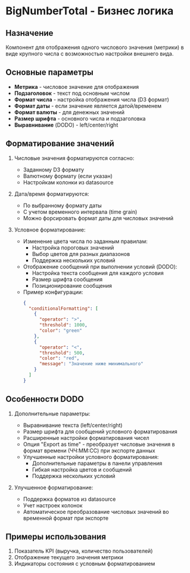 # BigNumberTotal - Бизнес логика

## Назначение
Компонент для отображения одного числового значения (метрики) в виде крупного числа с возможностью настройки внешнего вида.

## Основные параметры
- **Метрика** - числовое значение для отображения
- **Подзаголовок** - текст под основным числом
- **Формат числа** - настройка отображения числа (D3 формат)
- **Формат даты** - если значение является датой/временем
- **Формат валюты** - для денежных значений
- **Размер шрифта** - основного числа и подзаголовка
- **Выравнивание** (DODO) - left/center/right

## Форматирование значений
1. Числовые значения форматируются согласно:
   - Заданному D3 формату
   - Валютному формату (если указан)
   - Настройкам колонки из datasource

2. Дата/время форматируются:
   - По выбранному формату даты
   - С учетом временного интервала (time grain)
   - Можно форсировать формат даты для числовых значений

3. Условное форматирование:
   - Изменение цвета числа по заданным правилам:
     * Настройка пороговых значений
     * Выбор цветов для разных диапазонов
     * Поддержка нескольких условий
   - Отображение сообщений при выполнении условий (DODO):
     * Настройка текста сообщения для каждого условия
     * Размер шрифта сообщения
     * Позиционирование сообщения
   - Пример конфигурации:
     ```json
     {
       "conditionalFormatting": [
         {
           "operator": ">",
           "threshold": 1000,
           "color": "green"
         },
         {
           "operator": "<",
           "threshold": 500,
           "color": "red",
           "message": "Значение ниже минимального"
         }
       ]
     }
     ```

## Особенности DODO
1. Дополнительные параметры:
   - Выравнивание текста (left/center/right)
   - Размер шрифта для сообщений условного форматирования
   - Расширенные настройки форматирования чисел
   - Опция "Export as time" - преобразует числовые значения в формат времени (ЧЧ:ММ:СС) при экспорте данных
   - Улучшенные настройки условного форматирования:
     * Дополнительные параметры в панели управления
     * Гибкая настройка цветов и сообщений
     * Поддержка нескольких условий

2. Улучшенное форматирование:
   - Поддержка форматов из datasource
   - Учет настроек колонок
   - Автоматическое преобразование числовых значений во временной формат при экспорте

## Примеры использования
1. Показатель KPI (выручка, количество пользователей)
2. Отображение текущего значения метрики
3. Индикаторы состояния с условным форматированием
